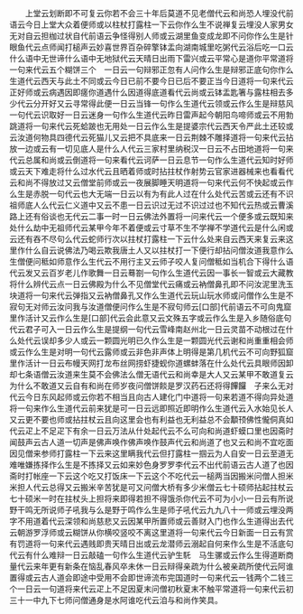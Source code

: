 <!-- { "loadSidebar": true } -->
　　上堂云划断即不可复云你若不会三十年后莫道不见老僧代云和尚恐人埋没代前语云今日上堂大众着便师或以柱杖打露柱一下云你作么生不说禅复云埋没人家男女无对自云担枷过状自代前语云争怪得别人师或云湖里鱼变成龙即不问你作么生是针眼鱼代云点师闻打槌声云妙喜世界百杂碎擎钵盂向湖南城里吃粥代云浴后吃一口云什么语中无世谛什么语中无地狱代云天晴日出雨下雷兴或云平常心是道你平常道将一句来代云五个糊饼三个　一日云一句辩邪正忽有人问作么生是辩邪正底句你作么生道代云西天与此土不同或云今日已前不要今日已后不要正当今日道将一句来代云正好师或云病遇因即瘥你道遇什么因道得底道看代云尚或云钵盂匙箸与露柱相去多少代云分开好又云寻常得此便一日云当锋一句作么生道代云领或云作么生是辩慈风一句代云识取好一日云迷身一句作么生道代云昨日雷声起今朝阳鸟啼师或云不用勃跳道将一句来代云死蛤跛也无用处一日云作么生是提婆宗代云西天令严此土还较或云汝道何物具四德代云死猫儿又云把不具底来一日云荆棘不雕择道将一句来代云拈放一边或云有一切见底人是什么人代云三家村里纳税汉一日云不占田地道将一句来代云总属和尚或云倒道将一句来看代云诃萨一日云息节一句作么生道代云知时好师或云天下难走将什么过水代云且晒着师或时拈拄杖作射势云官家进器械来也看看代云和尚不得放过又云僧堂前师或云一夜展脚睡天明道将一句来代云何不快起或云作么生是赤脱一句代云也大无端一日云以有为有此人过在什么处代云苦或云还有不识祖师底人么代云仁义道中又云不患一日云识过无过不识过过也不知代云热或云曹溪路上还有俗谈也无代云二事一时一日云佛法外置将一问来代云一个便多或云既知来处什么劫中无祖师代云某甲今年不着便或云寸草不生不学禅不学道代云是什么闲或云还有吞不尽句么代云蛇师行次以拄杖打露柱一下云什么处来自云西天来复云来这里作什么自云说佛法乃喝云欺我唐土人又以拄杖打一下便行却拈问僧汝道我意作么生僧便问秪如师意作么生代云不用行主又云师子咬人复问僧秪如当机合下得什么语代云发又云百岁老儿作歌舞一日云蓦劄一句作么生道代云因一事长一智或云大藏教将什么辨代云点一日云佛殿为什么不见僧堂代云痛或云衲僧鼻孔即不问汝泥里洗玉块道将一句来代云弹指又云衲僧鼻孔又作么生道代云玩山玩水师或问僧作么生是不寂句无对师云汝问我与汝道僧便问作么生是不寂句师云[口部]代前语云不可向鬼窟里作活计又云作么生是[口部]代云会此意又云文殊五字或云作么生是入乡随俗底句代云君子可入一日云作么生是提纲一句代云雪峰南赵州北一日云灵苗不动根过在什么处代云误却多少人或云一颗圆光明已久作么生是一颗圆光代云谢和尚重重相会师或云作么生是对明一句代云露师或云非色非声体上明得是第几机代云不可向野狐窟里作活计一日云布幔天网打龙布丝网捞虾捷蚬你道螺蚌落在什么处代云具眼师因卸却七条语僧云汝道来生莫不会佛法么僧无语代云和尚幸是大人又云某甲不敢道复云为什么不敢道又云自有和尚在师岁夜问僧饼餤是罗汉药石还将得饆饠　子来么无对代云今日东风起师或云你若不相当且向古人建化门中道将一句来若道不得向异处道将一句来作么生道代云前来犹是可一日云远即照近即明作么生道代云入水始见长人又云更不要也师或拈拄杖云且向这里会也有利益也无利益总不会顜顸佛性儱侗真如代云疋上不足疋下有余一日云万法从什处起代云不么可向和尚道虾蟆口里也因斋时闻鼓声云古人道一切声是佛声唤作佛声唤作鼓声代云和尚道了也又云和尚不宜吃面因见僧来参师打露柱一下云来这里瞒我代云但打露柱一掴云为人自安一日云至道无难唯嫌拣择作么生是不拣择又云如来妙色身罗罗李代云不出代前语云古人道了也因斋时打帐座一下云这个吃又打饭床一下云这个不吃代云一槌两当因搬米问僧人担米米担人代云总得又云搬米辛苦犹是可又问僧大桥有多少米僧云七十硕师拈起拄杖云七十硕米一时在拄杖头上担将来即得若担不得饿杀你代云不可为小小一日云有所说野干鸣无所说师子吼我与么是野于鸣作么生是师子吼代云九九八十一师或云埋没两字不用道着代云深领和尚慈悲又云因某甲所置师或云善财入门也作么生道得出去代云朝游罗浮师或云糊饼从你横咬竖咬不离这里道将一句来代云今日新面一日云有赏有罚道将一句来代云遇贱即贵天晴日出或云龙潜师云溺起自何来作么生是不活底句代云有什么难辩一日云敲磕一句作么生道代云驴生馲　马生骡或云作么生得道断商量代云来年更有新条在恼乱春风卒未休一日云辩得亲疏为什么被亲疏所使代云阿谁置得或云古人道会即途中受用不会即世谛流布完国道时一句来代云一钱两个二钱三个一日云一句道将来代云疋上不足因夏末问僧初秋夏末不触平常道将一句来代云初三十一中九下七师问僧通身是水阿谁吃代云洎与和尚作笑具。
